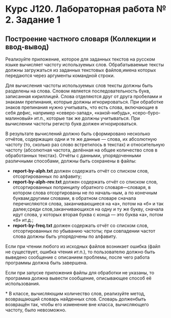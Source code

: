 # Курс J120. Лабораторная работа № 2. Задание 1
## Построение частного словаря (Коллекции и ввод-вывод)
Реализуйте приложение, которое для заданных текстов на русском языке вычисляет частоту используемых слов. Обрабатываемые тексты должны загружаться из заданных текстовых файлов,имена которых передаются через аргументы командной строки.

Для вычисления частоты используемых слов тексты должны быть разделены на слова. Словом является последовательность букв, записанная кириллицей. Слова отделяются друг от друга пробелами и знаками препинания, которые должны игнорироваться. При обработке знаков препинания нужно учитывать, что есть слова, включающие в себя дефис, например «северо-запад», «какой-нибудь», «серо-буро-малиновый» ит.п., которые так же должны учитываться. При вычислении частоты регистр букв должен игнорироваться.

В результате вычислений должно быть сформировано несколько отчётов, содержащих одни и те же данные — слова, их абсолютную частоту (то, сколько раз слово встретилось в текстах) и относительную частоту (абсолютная частота, делённая на общее количество слов в обработанных текстах). Отчёты с данными, упорядоченными различными способами, должны быть сохранены в файлы:
* **report-by-alph.txt** должен содержать отчёт со списком слов, отсортированных по алфавиту;
* **report-by-alph-rev.txt** должен содержать отчёт со списком слов, отсортированных попринципу обратного словаря—словаря, в котором слова отсортированы не по началь-ным, а по конечным буквам;другими словами, в обратном словаре сначала перечисляются слова, заканчивающиеся на «а», потом на «б» и так далее;среди слов,заканчивающихся на одну и ту же букву, сначала идут слова, у которых вторая буква с конца — это буква «а», потом «б» ит.д.;
* **report-by-freq.txt** должен содержать отчёт со списком слов, отсортированных по убыванию частоты; при совпадении частот слова должны быть упорядочены по алфавиту.
<p>
Если при чтении любого из исходных файлов возникает ошибка (файл не существует, ошибка чтения ит.п.), то пользователю должно быть выведено сообщение с описанием проблемы, после чего работа программы должна быть завершена.
<p>
Если при запуске приложения файлы для обработки не указаны, то программа должна вывести сообщение, описывающее способ её использования.
<p>
* В классе, вычисляющим количество слов, реализуйте метод, возвращающий словарь найденных слов. Словарь долженбыть возвращён так, чтобы его изменение вне класса, вычисляющего частоту, было невозможно.
